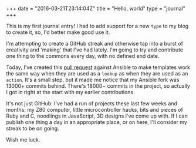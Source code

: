 +++
date = "2016-03-21T23:14:04Z"
title = "Hello, world"
type = "journal"
+++

This is my first journal entry! I had to add support for a new `type` to my
blog to create it, so, I'd better make good use it.

I'm attempting to create a GitHub streak and otherwise tap into a burst of
creativity and 'making' that I've had lately. I'm going to try and contribute
one thing to the commons every day, with no defined end date.

Today, I've created this [pull request][pr] against Ansible to make templates
work the same way when they are used as a `lookup` as when they are used as an
`action`. It's a small step, but it made me notice that my Ansible fork was
13000+ commits behind. There's 18000~ commits in the project, so actually I
got in right at the start with my earlier contributions.

It's not just GitHub: I've had a run of projects these last few weeks and
months: my Z80 computer, little microcontroller hacks, bits and pieces of Ruby
and C, noodlings in JavaScript, 3D designs I've come up with. If I can publish
one thing a day in an appropriate place, or on here, I'll consider my streak
to be on going.

Wish me luck.

[pr]: https://github.com/ansible/ansible/pull/15081

